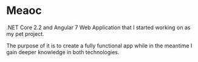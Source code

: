 # Meaoc
.NET Core 2.2 and Angular 7 Web Application that I started working on as my pet project.

The purpose of it is to create a fully functional app while in the meantime I gain deeper knowledge in both technologies.
